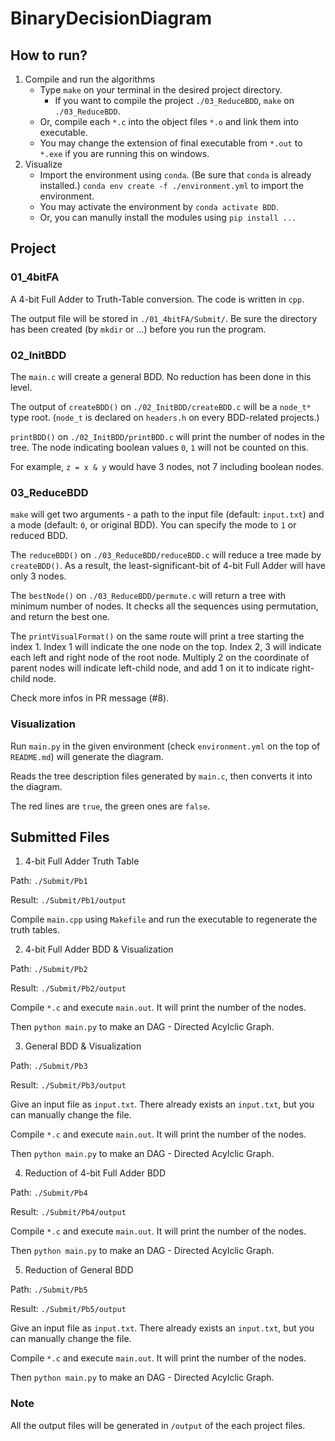 # BinaryDecisionDiagram

## How to run?
1. Compile and run the algorithms
    - Type `make` on your terminal in the desired project directory.
        - If you want to compile the project `./03_ReduceBDD`, `make` on `./03_ReduceBDD`.
    - Or, compile each `*.c` into the object files `*.o` and link them into executable.
    - You may change the extension of final executable from `*.out` to `*.exe` if you are running this on windows.
2. Visualize
    - Import the environment using `conda`. (Be sure that `conda` is already installed.) `conda env create -f ./environment.yml` to import the environment.
    - You may activate the environment by `conda activate BDD`.
    - Or, you can manully install the modules using `pip install ...`



## Project
### 01_4bitFA
A 4-bit Full Adder to Truth-Table conversion. The code is written in `cpp`.

The output file will be stored in `./01_4bitFA/Submit/`. Be sure the directory has been created (by `mkdir` or ...) before you run the program.

### 02_InitBDD
The `main.c` will create a general BDD. No reduction has been done in this level.

The output of `createBDD()` on `./02_InitBDD/createBDD.c` will be a `node_t*` type root. (`node_t` is declared on `headers.h` on every BDD-related projects.)

`printBDD()` on `./02_InitBDD/printBDD.c` will print the number of nodes in the tree. The node indicating boolean values `0`, `1` will not be counted on this.

For example, `z = x & y` would have 3 nodes, not 7 including boolean nodes.

### 03_ReduceBDD
`make` will get two arguments - a path to the input file (default: `input.txt`) and a mode (default: `0`, or original BDD). You can specify the mode to `1` or reduced BDD.

The `reduceBDD()` on `./03_ReduceBDD/reduceBDD.c` will reduce a tree made by `createBDD()`. As a result, the least-significant-bit of 4-bit Full Adder will have only 3 nodes.

The `bestNode()` on `./03_ReduceBDD/permute.c` will return a tree with minimum number of nodes. It checks all the sequences using permutation, and return the best one.

The `printVisualFormat()` on the same route will print a tree starting the index 1. Index 1 will indicate the one node on the top. Index 2, 3 will indicate each left and right node of the root node. Multiply 2 on the coordinate of parent nodes will indicate left-child node, and add 1 on it to indicate right-child node.

Check more infos in PR message (#8).

### Visualization

Run `main.py` in the given environment (check `environment.yml` on the top of `README.md`) will generate the diagram.

Reads the tree description files generated by `main.c`, then converts it into the diagram.

The red lines are `true`, the green ones are `false`.


## Submitted Files
1. 4-bit Full Adder Truth Table

Path: `./Submit/Pb1`

Result: `./Submit/Pb1/output`

Compile `main.cpp` using `Makefile` and run the executable to regenerate the truth tables.

2. 4-bit Full Adder BDD & Visualization

Path: `./Submit/Pb2`

Result: `./Submit/Pb2/output`

Compile `*.c` and execute `main.out`. It will print the number of the nodes.

Then `python main.py` to make an DAG - Directed Acylclic Graph.

3. General BDD & Visualization

Path: `./Submit/Pb3`

Result: `./Submit/Pb3/output`

Give an input file as `input.txt`. There already exists an `input.txt`, but you can manually change the file.

Compile `*.c` and execute `main.out`. It will print the number of the nodes.

Then `python main.py` to make an DAG - Directed Acylclic Graph.

4. Reduction of 4-bit Full Adder BDD

Path: `./Submit/Pb4`

Result: `./Submit/Pb4/output`

Compile `*.c` and execute `main.out`. It will print the number of the nodes.

Then `python main.py` to make an DAG - Directed Acylclic Graph.

5. Reduction of General BDD

Path: `./Submit/Pb5`

Result: `./Submit/Pb5/output`

Give an input file as `input.txt`. There already exists an `input.txt`, but you can manually change the file.

Compile `*.c` and execute `main.out`. It will print the number of the nodes.

Then `python main.py` to make an DAG - Directed Acylclic Graph.

### Note

All the output files will be generated in `/output` of the each project files.

